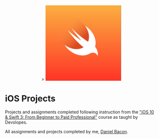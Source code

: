 <p align="center">>
   <img src="https://github.com/dfbacon/iOS_Projects/blob/master/swift_logo.png" alt="swift logo" width="250" height="250">
</p>

iOS Projects
============

Projects and assignments completed following instruction from the ["iOS 10 & Swift 3: From Beginner to Paid Professional"](https://www.udemy.com/devslopes-ios10/) course as taught by Devslopes.

All assignments and projects completed by me, [Daniel Bacon](https://github.com/dfbacon).